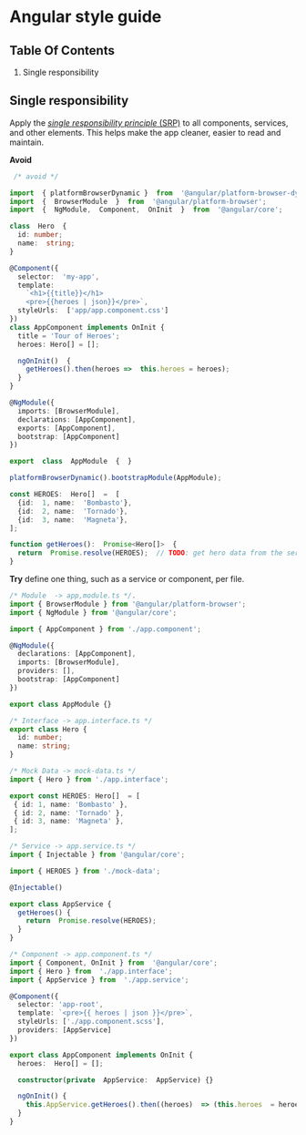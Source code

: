 # Angular style guide

## Table Of Contents

 1. Single responsibility

## Single responsibility

Apply the [_single responsibility principle_  (SRP)](https://wikipedia.org/wiki/Single_responsibility_principle) to all components, services, and other elements. This helps make the app cleaner, easier to read and maintain.

**Avoid**
```ts
 /* avoid */

import  { platformBrowserDynamic }  from  '@angular/platform-browser-dynamic';
import  {  BrowserModule  }  from  '@angular/platform-browser';
import  {  NgModule,  Component,  OnInit  }  from  '@angular/core';

class  Hero  {
  id: number;
  name:  string;
}

@Component({
  selector:  'my-app',
  template:
  	`<h1>{{title}}</h1>
  	<pre>{{heroes | json}}</pre>`,
  styleUrls:  ['app/app.component.css']
})
class AppComponent implements OnInit {
  title = 'Tour of Heroes';
  heroes: Hero[] = [];

  ngOnInit()  {
    getHeroes().then(heroes =>  this.heroes = heroes);
  }
}

@NgModule({
  imports: [BrowserModule],
  declarations: [AppComponent],
  exports: [AppComponent],
  bootstrap: [AppComponent]
})

export  class  AppModule  {  }

platformBrowserDynamic().bootstrapModule(AppModule);

const HEROES:  Hero[]  =  [
  {id:  1, name:  'Bombasto'},
  {id:  2, name:  'Tornado'},
  {id:  3, name:  'Magneta'},
];

function getHeroes():  Promise<Hero[]>  {
  return  Promise.resolve(HEROES);  // TODO: get hero data from the server
}
```

**Try** define one thing, such as a service or component, per file.

```ts
/* Module  -> app,module.ts */.
import { BrowserModule } from '@angular/platform-browser';
import { NgModule } from '@angular/core';

import { AppComponent } from './app.component';

@NgModule({
  declarations: [AppComponent],
  imports: [BrowserModule],
  providers: [],
  bootstrap: [AppComponent]
})

export class AppModule {}
```

```ts
/* Interface -> app.interface.ts */
export class Hero {
  id: number;
  name: string;
}
```

```ts
/* Mock Data -> mock-data.ts */
import { Hero } from './app.interface';

export const HEROES: Hero[]  = [
 { id: 1, name: 'Bombasto' },
 { id: 2, name: 'Tornado' },
 { id: 3, name: 'Magneta' },
];
```

```ts
/* Service -> app.service.ts */
import { Injectable } from '@angular/core';

import { HEROES } from './mock-data';

@Injectable()

export class AppService {
  getHeroes() {
    return  Promise.resolve(HEROES);
  }
}
```
```ts
/* Component -> app.component.ts */
import { Component, OnInit } from  '@angular/core';
import { Hero } from  './app.interface';
import { AppService } from  './app.service';

@Component({
  selector: 'app-root',
  template: `<pre>{{ heroes | json }}</pre>`,
  styleUrls: ['./app.component.scss'],
  providers: [AppService]
})

export class AppComponent implements OnInit {
  heroes:  Hero[] = [];

  constructor(private  AppService:  AppService) {}

  ngOnInit() {
    this.AppService.getHeroes().then((heroes)  => (this.heroes  = heroes));
  }
}
```
